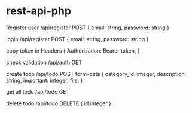 # rest-api-php
Register user
 /api/register POST
{
    email: string,
    password: string
}

login
 /api/register POST
{
    email: string,
    password: string
}


copy token in Headers
 {
    Authorization: Bearer token,
 }

check validation
 /api/auth GET


create todo
 /api/todo POST
form-data
{
    category_id: integer,
    description: string,
    important: integer,
    file: 
}

get all todo
 /api/todo GET

delete todo
 /api/todo DELETE
{
    id:integer
}

